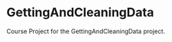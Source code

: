 GettingAndCleaningData
======================

Course Project for the GettingAndCleaningData project.
